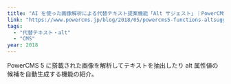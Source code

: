 ```yaml
---
title: "AI を使った画像解析による代替テキスト提案機能「Alt サジェスト」｜PowerCMS ブログ"
link: "https://www.powercms.jp/blog/2018/05/powercms5-functions-altsuggest.html"
tags:
  - "代替テキスト・alt"
  - "CMS"
year: 2018
---
```


PowerCMS 5 に搭載された画像を解析してテキストを抽出したり alt 属性値の候補を自動生成する機能の紹介。
